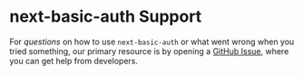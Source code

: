 # next-basic-auth Support

For _questions_ on how to use `next-basic-auth` or what went wrong when you tried something, our primary resource is by opening a
[GitHub Issue](https://github.com/phantomstudios/next-basic-auth/issues), where you can get help from developers.
